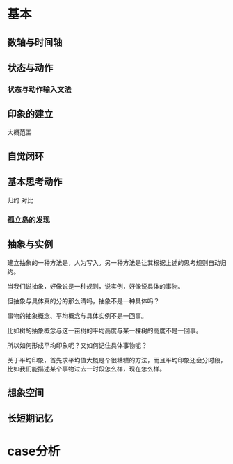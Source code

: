 
# 基本

## 数轴与时间轴

## 状态与动作

### 状态与动作输入文法

## 印象的建立

大概范围


## 自觉闭环

## 基本思考动作

归约
对比

### 孤立岛的发现

## 抽象与实例

建立抽象的一种方法是，人为写入。另一种方法是让其根据上述的思考规则自动归约。


当我们说抽象，好像说是一种规则，说实例，好像说具体的事物。

但抽象与具体真的分的那么清吗，抽象不是一种具体吗？


事物的抽象概念、平均概念与具体实例不是一回事。


比如树的抽象概念与这一亩树的平均高度与某一棵树的高度不是一回事。

所以如何形成平均印象呢？又如何记住具体事物呢？

关于平均印象，首先求平均值大概是个很糟糕的方法，而且平均印象还会分时段，比如我们能描述某个事物过去一时段怎么样，现在怎么样。


## 想象空间


## 长短期记忆



# case分析